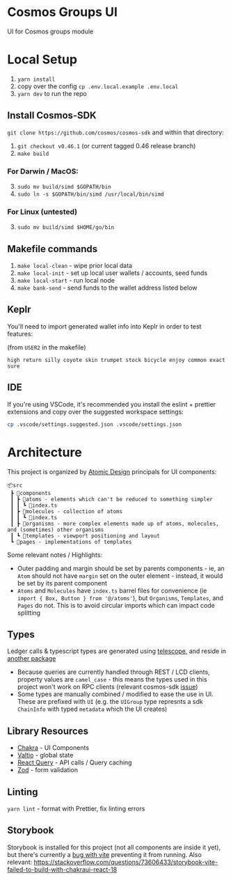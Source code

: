 # Cosmos Groups UI

UI for Cosmos groups module

# Local Setup

1. `yarn install`
2. copy over the config `cp .env.local.example .env.local`
3. `yarn dev` to run the repo

## Install Cosmos-SDK

`git clone https://github.com/cosmos/cosmos-sdk` and within that directory:

1. `git checkout v0.46.1` (or current tagged 0.46 release branch)
2. `make build`

### For Darwin / MacOS:

3. `sudo mv build/simd $GOPATH/bin`
4. `sudo ln -s $GOPATH/bin/simd /usr/local/bin/simd`

### For Linux (untested)

3. `sudo mv build/simd $HOME/go/bin`

## Makefile commands

1. `make local-clean` - wipe prior local data
2. `make local-init` - set up local user wallets / accounts, seed funds
3. `make local-start` - run local node
4. `make bank-send` - send funds to the wallet address listed below

## Keplr

You'll need to import generated wallet info into Keplr in order to test features:

(from `USER2` in the makefile)

```
high return silly coyote skin trumpet stock bicycle enjoy common exact sure
```

## IDE

If you're using VSCode, it's recommended you install the eslint + prettier extensions and copy over the suggested workspace settings:

```sh
cp .vscode/settings.suggested.json .vscode/settings.json
```

# Architecture

This project is organized by [Atomic Design](https://bradfrost.com/blog/post/atomic-web-design/) principals for UI components:

```
📦src
 ┣ 📂components
 ┃ ┣ 📂atoms - elements which can't be reduced to something simpler
 ┃ ┃ ┗ 📜index.ts
 ┃ ┣ 📂molecules - collection of atoms
 ┃ ┃ ┗ 📜index.ts
 ┃ ┣ 📂organisms - more complex elements made up of atoms, molecules, and (sometimes) other organisms
 ┃ ┗ 📂templates - viewport positioning and layout
 ┗ 📂pages - implementations of templates
```

Some relevant notes / Highlights:

- Outer padding and margin should be set by parents components - ie, an `Atom` should not have `margin` set on the outer element - instead, it would be set by its parent component
- `Atoms` and `Molecules` have `index.ts` barrel files for convenience (ie `import { Box, Button } from '@/atoms'`), but `Organisms`, `Templates`, and `Pages` do not. This is to avoid circular imports which can impact code splitting

## Types

Ledger calls & typescript types are generated using [telescope](https://github.com/osmosis-labs/telescope), and reside in [another package](https://github.com/haveanicedavid/cosmos-groups-ts)

- Because queries are currently handled through REST / LCD clients, property values are `camel_case` - this means the types used in this project won't work on RPC clients (relevant cosmos-sdk [issue](https://github.com/cosmos/cosmos-sdk/issues/8055))
- Some types are manually combined / modified to ease the use in UI. These are prefixed with `UI` (e.g. the `UIGroup` type represnts a sdk `ChainInfo` with typed `metadata` which the UI creates)

## Library Resources

- [Chakra](https://chakra-ui.com/) - UI Components
- [Valtio](https://valtio.pmnd.rs/) - global state
- [React Query](https://tanstack.com/query/v4) - API calls / Query caching
- [Zod](https://github.com/colinhacks/zod) - form validation

## Linting

`yarn lint` - format with Prettier, fix linting errors

## Storybook

Storybook is installed for this project (not all components are inside it yet), but there's currently a [bug with vite](https://github.com/chakra-ui/chakra-ui/issues/6338) preventing it from running. Also relevant:
https://stackoverflow.com/questions/73606433/storybook-vite-failed-to-build-with-chakraui-react-18
